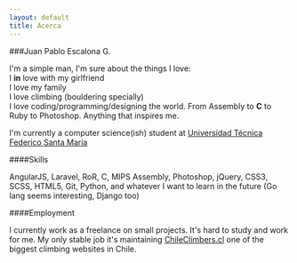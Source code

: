 ```yaml
---
layout: default
title: Acerca
---
```


###Juan Pablo Escalona G.

I'm a simple man, I'm sure about the things I love:  
I **in** love with my girlfriend  
I love my family  
I love climbing (bouldering specially)  
I love coding/programming/designing the world. From Assembly to **C** to Ruby to Photoshop. Anything that inspires me.

I'm currently a computer science(ish) student at [Universidad Técnica Federico Santa María][1]

####Skills

AngularJS, Laravel, RoR, C, MIPS Assembly, Photoshop, jQuery, CSS3, SCSS, HTML5, Git, Python, and whatever I want to learn in the future (Go lang seems interesting, Django too)


####Employment

I currently work as a freelance on small projects. It's hard to study and work for me. My only stable job it's maintaining [ChileClimbers.cl][2] one of the biggest climbing websites in Chile. 

[1]: //www.usm.cl
[2]: //chileclimbers.cl